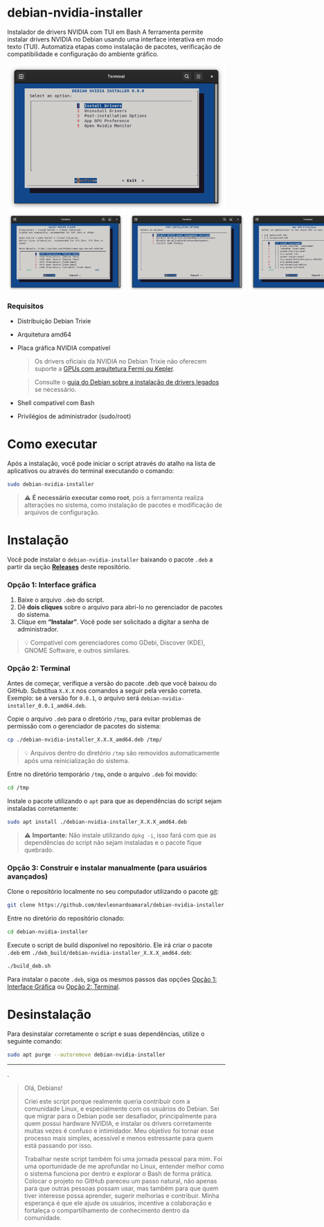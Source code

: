 # debian-nvidia-installer

Instalador de drivers NVIDIA com TUI em Bash
A ferramenta permite instalar drivers NVIDIA no Debian usando uma interface
interativa em modo texto (TUI). Automatiza etapas como instalação de pacotes,
verificação de compatibilidade e configuração do ambiente gráfico.

<img src="data/screenshots/main-menu.png">

<div style="display:flex; gap:10px;">
  <img src="data/screenshots/drivers-menu.png" width="270" height="183">
  <img src="data/screenshots/post-installation-menu.png" width="270" height="183">
  <img src="data/screenshots/app-gpu-preferences-menu.png" width="270" height="183">
</div>

### Requisitos

* Distribuição Debian Trixie
* Arquitetura amd64
* Placa gráfica NVIDIA compatível
  > Os drivers oficiais da NVIDIA no Debian Trixie não oferecem suporte a [GPUs com arquitetura Fermi ou Kepler](https://www.nvidia.com/en-us/drivers/unix/legacy-gpu/).

  > Consulte o [guia do Debian sobre a instalação de drivers legados](https://wiki.debian.org/NvidiaGraphicsDrivers#Tesla_Drivers) se necessário.
* Shell compatível com Bash
* Privilégios de administrador (sudo/root)

# Como executar

Após a instalação, você pode iniciar o script através do atalho na lista de aplicativos ou através do terminal executando o comando:

```bash
sudo debian-nvidia-installer
```

> ⚠️ **É necessário executar como root**, pois a ferramenta realiza alterações no sistema, como instalação de pacotes e modificação de arquivos de configuração.

# Instalação

Você pode instalar o `debian-nvidia-installer` baixando o pacote `.deb` a partir da seção **[Releases](https://github.com/devleonardoamaral/debian-nvidia-installer/releases)** deste repositório.

### Opção 1: Interface gráfica

1. Baixe o arquivo `.deb` do script.
2. Dê **dois cliques** sobre o arquivo para abri-lo no gerenciador de pacotes do sistema.
3. Clique em **“Instalar”**. Você pode ser solicitado a digitar a senha de administrador.

> 💡 Compatível com gerenciadores como GDebi, Discover (KDE), GNOME Software, e outros similares.

### Opção 2: Terminal

Antes de começar, verifique a versão do pacote .deb que você baixou do GitHub. Substitua `X.X.X` nos comandos a seguir pela versão correta.
Exemplo: se a versão for `0.0.1`, o arquivo será `debian-nvidia-installer_0.0.1_amd64.deb`.

Copie o arquivo `.deb` para o diretório `/tmp`, para evitar problemas de permissão com o gerenciador de pacotes do sistema:

```bash
cp ./debian-nvidia-installer_X.X.X_amd64.deb /tmp/
```

> 💡 Arquivos dentro do diretório `/tmp` são removidos automaticamente após uma reinicialização do sistema.

Entre no diretório temporário `/tmp`, onde o arquivo `.deb` foi movido:

```bash
cd /tmp
```

Instale o pacote utilizando o `apt` para que as dependências do script sejam instaladas corretamente:

```bash
sudo apt install ./debian-nvidia-installer_X.X.X_amd64.deb
```

> ⚠️ **Importante:** Não instale utilizando `dpkg -i`, isso fará com que as dependências do script não sejam instaladas e o pacote fique quebrado.

### Opção 3: Construir e instalar manualmente (para usuários avançados)

Clone o repositório localmente no seu computador utilizando o pacote [git](https://packages.debian.org/stable/git):

```bash
git clone https://github.com/devleonardoamaral/debian-nvidia-installer.git
```

Entre no diretório do repositório clonado:

```bash
cd debian-nvidia-installer
```

Execute o script de build disponível no repositório. Ele irá criar o pacote `.deb` em `./deb_build/debian-nvidia-installer_X.X.X_amd64.deb`:

```bash
./build_deb.sh
```

Para instalar o pacote `.deb`, siga os mesmos passos das opções [Opção 1: Interface Gráfica](#opção-1-interface-gráfica) ou [Opção 2: Terminal](#opção-2-terminal).

# Desinstalação

Para desinstalar corretamente o script e suas dependências, utilize o seguinte comando:

```bash
sudo apt purge --autoremove debian-nvidia-installer
```
---
.

> Olá, Debians!
>
> Criei este script porque realmente queria contribuir com a comunidade Linux, e especialmente com os usuários do Debian. Sei que migrar para o Debian pode ser desafiador, principalmente para quem possui hardware NVIDIA, e instalar os drivers corretamente muitas vezes é confuso e intimidador. Meu objetivo foi tornar esse processo mais simples, acessível e menos estressante para quem está passando por isso.
>
> Trabalhar neste script também foi uma jornada pessoal para mim. Foi uma oportunidade de me aprofundar no Linux, entender melhor como o sistema funciona por dentro e explorar o Bash de forma prática. Colocar o projeto no GitHub pareceu um passo natural, não apenas para que outras pessoas possam usar, mas também para que quem tiver interesse possa aprender, sugerir melhorias e contribuir. Minha esperança é que ele ajude os usuários, incentive a colaboração e fortaleça o compartilhamento de conhecimento dentro da comunidade.